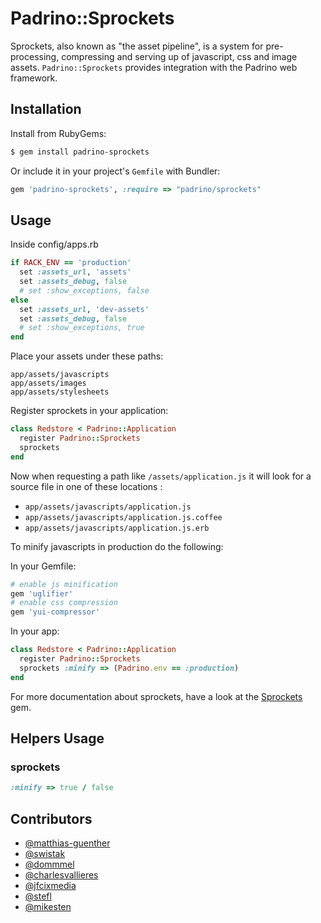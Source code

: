 # Padrino::Sprockets

Sprockets, also known as "the asset pipeline", is a system for pre-processing, compressing and serving up of javascript, css and image assets. `Padrino::Sprockets` provides integration with the Padrino web framework.

## Installation

Install from RubyGems:

```sh
$ gem install padrino-sprockets
```

Or include it in your project's `Gemfile` with Bundler:

```ruby
gem 'padrino-sprockets', :require => "padrino/sprockets"
```


## Usage

Inside config/apps.rb

```ruby
if RACK_ENV == 'production'
  set :assets_url, 'assets'
  set :assets_debug, false
  # set :show_exceptions, false
else
  set :assets_url, 'dev-assets'
  set :assets_debug, false
  # set :show_exceptions, true
end
```

Place your assets under these paths:

```
app/assets/javascripts
app/assets/images
app/assets/stylesheets
```

Register sprockets in your application:

```ruby
class Redstore < Padrino::Application
  register Padrino::Sprockets
  sprockets
end
```

Now when requesting a path like `/assets/application.js` it will look for a source file in one of these locations :

* `app/assets/javascripts/application.js`
* `app/assets/javascripts/application.js.coffee`
* `app/assets/javascripts/application.js.erb`

To minify javascripts in production do the following:

In your Gemfile:

```ruby
# enable js minification
gem 'uglifier'
# enable css compression
gem 'yui-compressor'
```

In your app:

```ruby
class Redstore < Padrino::Application
  register Padrino::Sprockets
  sprockets :minify => (Padrino.env == :production)
end
```

For more documentation about sprockets, have a look at the [Sprockets](https://github.com/sstephenson/sprockets/) gem.

## Helpers Usage

### sprockets

```ruby
:minify => true / false
```

## Contributors

* [@matthias-guenther](https://github.com/matthias-guenther)
* [@swistak](https://github.com/swistak)
* [@dommmel](https://github.com/dommmel)
* [@charlesvallieres](https://github.com/charlesvallieres)
* [@jfcixmedia](https://github.com/jfcixmedia)
* [@stefl](https://github.com/stefl)
* [@mikesten](https://github.com/mikesten)
